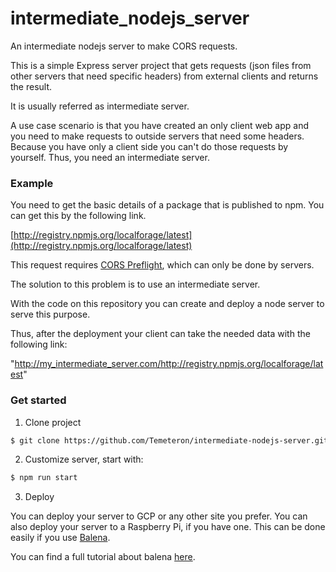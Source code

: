 # intermediate_nodejs_server
An intermediate nodejs server to make CORS requests.

This is a simple Express server project that gets requests (json files from other servers that need specific headers) from external clients and returns the result.

It is usually referred as intermediate server.

A use case scenario is that you have created an only client web app and you need to make requests to outside servers that need some headers. Because you have only a client side you can't do those requests by yourself. Thus, you need an intermediate server.

### Example
You need to get the basic details of a package that is published to npm. You can get this by the following link.

[http://registry.npmjs.org/localforage/latest](http://registry.npmjs.org/localforage/latest)

This request requires [CORS Preflight](https://developer.mozilla.org/en-US/docs/Web/HTTP/Access_control_CORS), which can only be done by servers.

The solution to this problem is to use an intermediate server.

With the code on this repository you can create and deploy a node server to serve this purpose.

Thus, after the deployment your client can take the needed data with the following link:

"http://my_intermediate_server.com/http://registry.npmjs.org/localforage/latest"

### Get started

1) Clone project

```bash
$ git clone https://github.com/Temeteron/intermediate-nodejs-server.git
```

2) Customize server, start with:

```bash
$ npm run start
```

3) Deploy

You can deploy your server to GCP or any other site you prefer. You can also deploy your server to a Raspberry Pi, if you have one. This can be done easily if you use [Balena](https://balena.io).

You can find a full tutorial about balena [here](https://www.balena.io/docs/learn/getting-started/raspberrypi3/nodejs/).

